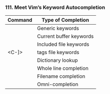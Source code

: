 ### 111. Meet Vim’s Keyword Autocompletion

|Command| Type of Completion|
|-------|-------------------|
|<C-n>|Generic keywords|
|<C-x><C-n>|Current buffer keywords|
|<C-x><C-i>|Included file keywords|
|<C-x><C-]>|tags file keywords|
|<C-x><C-k>|Dictionary lookup|
|<C-x><C-l>|Whole line completion|
|<C-x><C-f>|Filename completion|
|<C-x><C-o>|Omni-completion|

